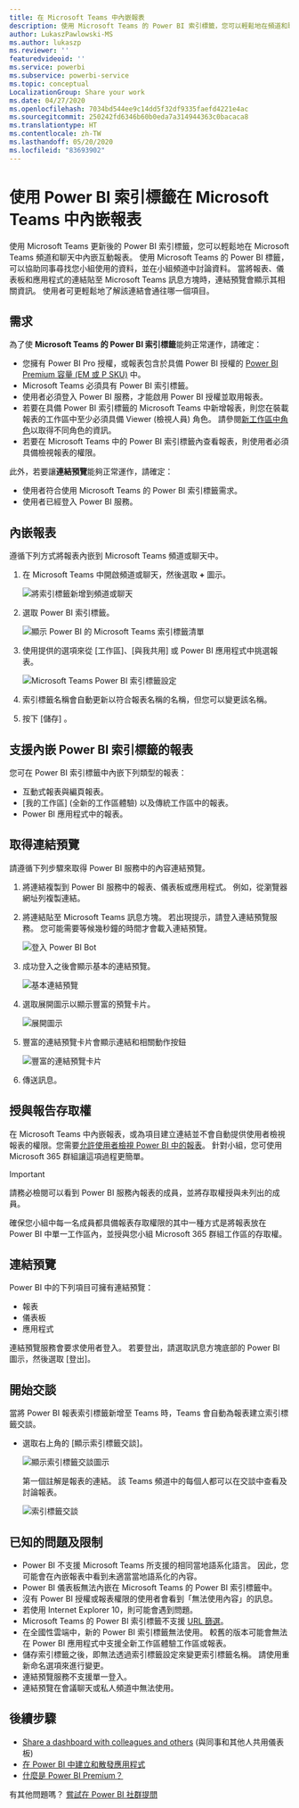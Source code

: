 ```yaml
---
title: 在 Microsoft Teams 中內嵌報表
description: 使用 Microsoft Teams 的 Power BI 索引標籤，您可以輕鬆地在頻道和聊天中內嵌互動報表。
author: LukaszPawlowski-MS
ms.author: lukaszp
ms.reviewer: ''
featuredvideoid: ''
ms.service: powerbi
ms.subservice: powerbi-service
ms.topic: conceptual
LocalizationGroup: Share your work
ms.date: 04/27/2020
ms.openlocfilehash: 7034bd544ee9c14dd5f32df9335faefd4221e4ac
ms.sourcegitcommit: 250242fd6346b60b0eda7a314944363c0bacaca8
ms.translationtype: HT
ms.contentlocale: zh-TW
ms.lasthandoff: 05/20/2020
ms.locfileid: "83693902"
---
```

# <a name="embed-reports-in-microsoft-teams-with-the-power-bi-tab"></a>使用 Power BI 索引標籤在 Microsoft Teams 中內嵌報表

使用 Microsoft Teams 更新後的 Power BI 索引標籤，您可以輕鬆地在 Microsoft Teams 頻道和聊天中內嵌互動報表。 使用 Microsoft Teams 的 Power BI 標籤，可以協助同事尋找您小組使用的資料，並在小組頻道中討論資料。  當將報表、儀表板和應用程式的連結貼至 Microsoft Teams 訊息方塊時，連結預覽會顯示其相關資訊。 使用者可更輕鬆地了解該連結會通往哪一個項目。

## <a name="requirements"></a>需求

為了使 **Microsoft Teams 的 Power BI 索引標籤**能夠正常運作，請確定：

- 您擁有 Power BI Pro 授權，或報表包含於具備 Power BI 授權的 [Power BI Premium 容量 (EM 或 P SKU)](../admin/service-premium-what-is.md) 中。
- Microsoft Teams 必須具有 Power BI 索引標籤。
- 使用者必須登入 Power BI 服務，才能啟用 Power BI 授權並取用報表。
- 若要在具備 Power BI 索引標籤的 Microsoft Teams 中新增報表，則您在裝載報表的工作區中至少必須具備 Viewer (檢視人員) 角色。 請參閱[新工作區中角色](service-new-workspaces.md#roles-in-the-new-workspaces)以取得不同角色的資訊。
- 若要在 Microsoft Teams 中的 Power BI 索引標籤內查看報表，則使用者必須具備檢視報表的權限。

此外，若要讓**連結預覽**能夠正常運作，請確定：
- 使用者符合使用 Microsoft Teams 的 Power BI 索引標籤需求。
- 使用者已經登入 Power BI 服務。 


## <a name="embed-your-report"></a>內嵌報表

遵循下列方式將報表內嵌到 Microsoft Teams 頻道或聊天中。

1. 在 Microsoft Teams 中開啟頻道或聊天，然後選取 **+** 圖示。

    ![將索引標籤新增到頻道或聊天](media/service-embed-report-microsoft-teams/service-embed-report-microsoft-teams-add.png)

2. 選取 Power BI 索引標籤。

    ![顯示 Power BI 的 Microsoft Teams 索引標籤清單](media/service-embed-report-microsoft-teams/service-embed-report-microsoft-teams-tab.png)

3. 使用提供的選項來從 [工作區]、[與我共用] 或 Power BI 應用程式中挑選報表。

    ![Microsoft Teams Power BI 索引標籤設定](media/service-embed-report-microsoft-teams/service-embed-report-microsoft-teams-tab-settings.png)

4. 索引標籤名稱會自動更新以符合報表名稱的名稱，但您可以變更該名稱。 

5. 按下 [儲存] 。

## <a name="supported-reports-for-embedding-the-power-bi-tab"></a>支援內嵌 Power BI 索引標籤的報表
您可在 Power BI 索引標籤中內嵌下列類型的報表：

- 互動式報表與編頁報表。
- [我的工作區] (全新的工作區體驗) 以及傳統工作區中的報表。
- Power BI 應用程式中的報表。

## <a name="get-a-link-preview"></a>取得連結預覽

請遵循下列步驟來取得 Power BI 服務中的內容連結預覽。

1. 將連結複製到 Power BI 服務中的報表、儀表板或應用程式。 例如，從瀏覽器網址列複製連結。

2. 將連結貼至 Microsoft Teams 訊息方塊。 若出現提示，請登入連結預覽服務。 您可能需要等候幾秒鐘的時間才會載入連結預覽。

    ![登入 Power BI Bot](media/service-embed-report-microsoft-teams/service-teams-link-preview-sign-in-needed.png)

3. 成功登入之後會顯示基本的連結預覽。

    ![基本連結預覽](media/service-embed-report-microsoft-teams/service-teams-link-preview-basic.png)

4. 選取展開圖示以顯示豐富的預覽卡片。

    ![展開圖示](media/service-embed-report-microsoft-teams/service-teams-link-preview-expand-icon.png)

5. 豐富的連結預覽卡片會顯示連結和相關動作按鈕

    ![豐富的連結預覽卡片](media/service-embed-report-microsoft-teams/service-teams-link-preview-nice-card.png)

6. 傳送訊息。



## <a name="grant-access-to-reports"></a>授與報告存取權

在 Microsoft Teams 中內嵌報表，或為項目建立連結並不會自動提供使用者檢視報表的權限。您需要[允許使用者檢視 Power BI 中的報表](service-share-dashboards.md)。 針對小組，您可使用 Microsoft 365 群組讓這項過程更簡單。

> [!IMPORTANT]
> 請務必檢閱可以看到 Power BI 服務內報表的成員，並將存取權授與未列出的成員。

確保您小組中每一名成員都具備報表存取權限的其中一種方式是將報表放在 Power BI 中單一工作區內，並授與您小組 Microsoft 365 群組工作區的存取權。

## <a name="link-previews"></a>連結預覽 

Power BI 中的下列項目可擁有連結預覽：
- 報表
- 儀表板
- 應用程式

連結預覽服務會要求使用者登入。 若要登出，請選取訊息方塊底部的 Power BI 圖示，然後選取 [登出]。

## <a name="start-a-conversation"></a>開始交談

當將 Power BI 報表索引標籤新增至 Teams 時，Teams 會自動為報表建立索引標籤交談。 

- 選取右上角的 [顯示索引標籤交談]。

    ![顯示索引標籤交談圖示](media/service-embed-report-microsoft-teams/power-bi-teams-conversation-icon.png)

    第一個註解是報表的連結。 該 Teams 頻道中的每個人都可以在交談中查看及討論報表。

    ![索引標籤交談](media/service-embed-report-microsoft-teams/power-bi-teams-conversation-tab.png)

## <a name="known-issues-and-limitations"></a>已知的問題及限制

- Power BI 不支援 Microsoft Teams 所支援的相同當地語系化語言。 因此，您可能會在內嵌報表中看到未適當當地語系化的內容。
- Power BI 儀表板無法內嵌在 Microsoft Teams 的 Power BI 索引標籤中。
- 沒有 Power BI 授權或報表權限的使用者會看到「無法使用內容」的訊息。
- 若使用 Internet Explorer 10，則可能會遇到問題。 <!--You can look at the [browsers support for Power BI](../consumer/end-user-browsers.md) and for [Microsoft 365](https://products.office.com/office-system-requirements#Browsers-section). -->
- Microsoft Teams 的 Power BI 索引標籤不支援 [URL 篩選](service-url-filters.md)。
- 在全國性雲端中，新的 Power BI 索引標籤無法使用。 較舊的版本可能會無法在 Power BI 應用程式中支援全新工作區體驗工作區或報表。 
- 儲存索引標籤之後，即無法透過索引標籤設定來變更索引標籤名稱。 請使用重新命名選項來進行變更。
- 連結預覽服務不支援單一登入。
- 連結預覽在會議聊天或私人頻道中無法使用。

## <a name="next-steps"></a>後續步驟
- [Share a dashboard with colleagues and others](service-share-dashboards.md) (與同事和其他人共用儀表板)  
- [在 Power BI 中建立和散發應用程式](service-create-distribute-apps.md)  
- [什麼是 Power BI Premium？](../admin/service-premium-what-is.md)

有其他問題嗎？ [嘗試在 Power BI 社群提問](https://community.powerbi.com/)
